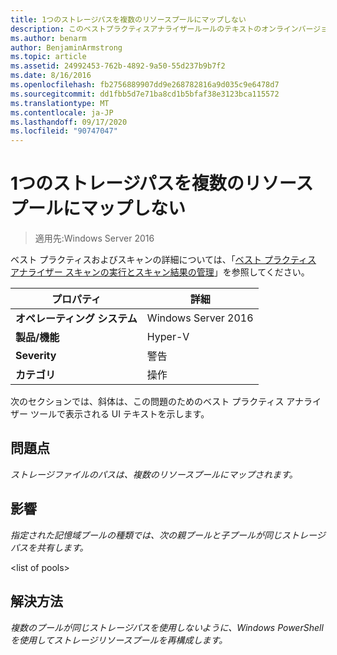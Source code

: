 ```yaml
---
title: 1つのストレージパスを複数のリソースプールにマップしない
description: このベストプラクティスアナライザールールのテキストのオンラインバージョン。
ms.author: benarm
author: BenjaminArmstrong
ms.topic: article
ms.assetid: 24992453-762b-4892-9a50-55d237b9b7f2
ms.date: 8/16/2016
ms.openlocfilehash: fb2756889907dd9e268782816a9d035c9e6478d7
ms.sourcegitcommit: dd1fbb5d7e71ba8cd1b5bfaf38e3123bca115572
ms.translationtype: MT
ms.contentlocale: ja-JP
ms.lasthandoff: 09/17/2020
ms.locfileid: "90747047"
---
```

# <a name="avoid-mapping-one-storage-path-to-multiple-resource-pools"></a>1つのストレージパスを複数のリソースプールにマップしない

>適用先:Windows Server 2016

ベスト プラクティスおよびスキャンの詳細については、「[ベスト プラクティス アナライザー スキャンの実行とスキャン結果の管理](https://go.microsoft.com/fwlink/p/?LinkID=223177)」を参照してください。

|プロパティ|詳細|
|-|-|
|**オペレーティング システム**|Windows Server 2016|
|**製品/機能**|Hyper-V|
|**Severity**|警告|
|**カテゴリ**|操作|

次のセクションでは、斜体は、この問題のためのベスト プラクティス アナライザー ツールで表示される UI テキストを示します。

## <a name="issue"></a>**問題点**
*ストレージファイルのパスは、複数のリソースプールにマップされます。*

## <a name="impact"></a>**影響**
*指定された記憶域プールの種類では、次の親プールと子プールが同じストレージパスを共有します。*

\<list of pools>

## <a name="resolution"></a>**解決方法**
*複数のプールが同じストレージパスを使用しないように、Windows PowerShell を使用してストレージリソースプールを再構成します。*



